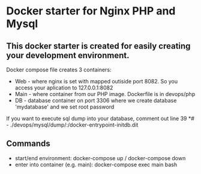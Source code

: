 # Docker starter for Nginx PHP and Mysql

## This docker starter is created for easily creating your development environment.
Docker compose file creates 3 containers:
  * Web - where nginx is set with mapped outiside port 8082. So you access your aplication to 127.0.0.1:8082
  * Main - where container from our PHP image. Dockerfile is in devops/php
  * DB - database container on port 3306 where we create database 'mydatabase' and we set root password
  
  If you want to execute sql dump into your database, comment out line 39
   *# - ./devops/mysql/dump/:/docker-entrypoint-initdb.dit
   
 ## Commands

* start/end environment: docker-compose up / docker-compose down
* enter into container (e.g. main): docker-compose exec main bash
